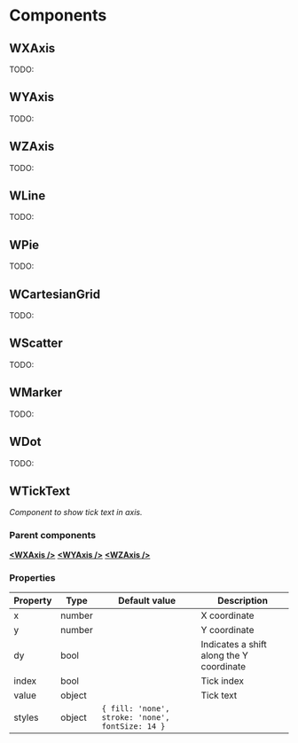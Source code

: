 # Components

## WXAxis

TODO:

## WYAxis

TODO:

## WZAxis

TODO:

## WLine

TODO:

## WPie

TODO:

## WCartesianGrid

TODO:

## WScatter

TODO:

## WMarker

TODO:

## WDot

TODO:

## WTickText

*Component to show tick text in axis.*

### Parent components
**[\<WXAxis />](#wxaxis)**
**[\<WYAxis />](#wyaxis)**
**[\<WZAxis />](#wzaxis)**

### Properties
| Property | Type | Default value | Description |
|----------|------|---------------|-------------|
| x |  number |  | X coordinate |
| y |  number |  | Y coordinate |
| dy |  bool |  | Indicates a shift along the Y coordinate  |
| index |  bool |  | Tick index |
| value |  object | | Tick text |
| styles |  object | ```{ fill: 'none', stroke: 'none', fontSize: 14 }``` | |
